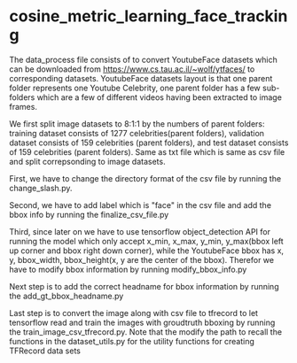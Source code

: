 # cosine_metric_learning_face_tracking

The data_process file consists of to convert YoutubeFace datasets which can be downloaded from https://www.cs.tau.ac.il/~wolf/ytfaces/ to corresponding datasets. YoutubeFace datasets layout is that one parent folder represents one Youtube Celebrity, one parent folder has a few sub-folders which are a few of different videos having been extracted to image frames.

We first split image datasets to 8:1:1 by the numbers of parent folders: training dataset consists of 1277 celebrities(parent folders), validation dataset consists of 159 celebrities (parent folders), and test dataset consists of 159 celebrities (parent folders).  Same as txt file which is same as csv file and split correpsonding to image datasets.

First, we have to change the directory format of the csv file by running the change_slash.py. 

Second, we have to add label which is "face" in the csv file and add the bbox info by running the finalize_csv_file.py

Third, since later on we have to use tensorflow object_detection API for running the model which only accept x_min, x_max, y_min, y_max(bbox left up corner and bbox right down corner), while the YoutubeFace bbox has x, y, bbox_width, bbox_height(x, y are the center of the bbox). Therefor we have to modify bbox information by running modify_bbox_info.py

Next step is to add the correct headname for bbox information by running the add_gt_bbox_headname.py

Last step is to convert the image along with csv file to tfrecord to let tensorflow read and train the images with groudtruth bboxing by running the train_image_csv_tfrecord.py. Note that the modify the path to recall the functions in the dataset_utils.py for the utility functions for creating TFRecord data sets
